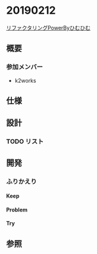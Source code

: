 # 20190212

[リファクタリングPowerByひむひむ](https://github.com/hiroshima-arc/re_zero_tdd/pull/57)

## 概要

### 参加メンバー

- k2works

## 仕様

## 設計

### TODO リスト

## 開発

### ふりかえり

#### Keep

#### Problem

#### Try

## 参照
